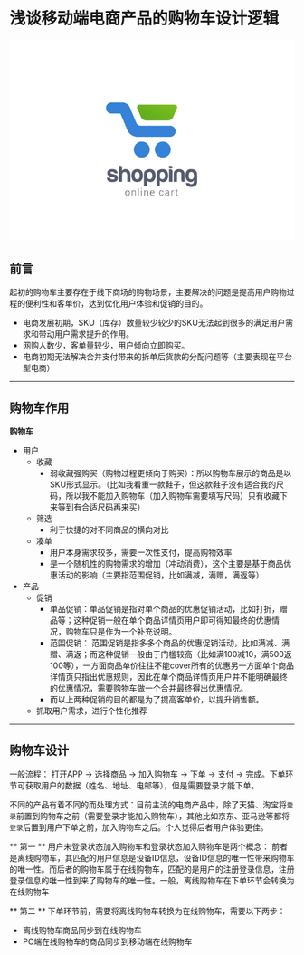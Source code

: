 # 浅谈移动端电商产品的购物车设计逻辑

![](/assets/1745932-7186c2d99930038d.jpg)

## 前言

起初的购物车主要存在于线下商场的购物场景，主要解决的问题是提高用户购物过程的便利性和客单价，达到优化用户体验和促销的目的。

* 电商发展初期，SKU（库存）数量较少较少的SKU无法起到很多的满足用户需求和带动用户需求提升的作用。
* 网购人数少，客单量较少，用户倾向立即购买。
* 电商初期无法解决合并支付带来的拆单后货款的分配问题等（主要表现在平台型电商）

<hr/>

## 购物车作用

**购物车**

* 用户
    * 收藏
        * 弱收藏强购买（购物过程更倾向于购买）：所以购物车展示的商品是以SKU形式显示。（比如我看重一款鞋子，但这款鞋子没有适合我的尺码，所以我不能加入购物车（加入购物车需要填写尺码）只有收藏下来等到有合适尺码再来买） 
    * 筛选
        * 利于快捷的对不同商品的横向对比
    * 凑单
        * 用户本身需求较多，需要一次性支付，提高购物效率
        * 是一个随机性的购物需求的增加（冲动消费），这个主要是基于商品优惠活动的影响（主要指范围促销，比如满减，满赠，满返等）
* 产品
    * 促销
        * 单品促销：单品促销是指对单个商品的优惠促销活动，比如打折，赠品等；这种促销一般在单个商品详情页用户即可得知最终的优惠情况，购物车只是作为一个补充说明。
        * 范围促销： 范围促销是指多多个商品的优惠促销活动，比如满减、满赠、满返；而这种促销一般由于门槛较高（比如满100减10，满500返100等），一方面商品单价往往不能cover所有的优惠另一方面单个商品详情页只指出优惠规则，因此在单个商品详情页用户并不能明确最终的优惠情况，需要购物车做一个合并最终得出优惠情况。
        * 而以上两种促销的目的都是为了提高客单价，以提升销售额。
    * 抓取用户需求，进行个性化推荐
    
<hr/>

## 购物车设计

一般流程： 打开APP -> 选择商品 -> 加入购物车 -> 下单 -> 支付 -> 完成。下单环节可获取用户的数据（姓名、地址、电邮等），但是需要登录才能下单。

不同的产品有着不同的而处理方式：目前主流的电商产品中，除了天猫、淘宝将`登录`前置到购物车之前（需要登录才能加入购物车），其他比如京东、亚马逊等都将`登录`后置到用户下单之前，加入购物车之后。个人觉得后者用户体验更佳。

** 第一 **
用户未登录状态加入购物车和登录状态加入购物车是两个概念： 前者是离线购物车，其匹配的用户信息是设备ID信息，设备ID信息的唯一性带来购物车的唯一性。而后者的购物车属于在线购物车，匹配的是用户的注册登录信息，注册登录信息的唯一性到来了购物车的唯一性。一般，离线购物车在下单环节会转换为在线购物车

** 第二 **
下单环节前，需要将离线购物车转换为在线购物车，需要以下两步：

* 离线购物车商品同步到在线购物车
* PC端在线购物车的商品同步到移动端在线购物车





